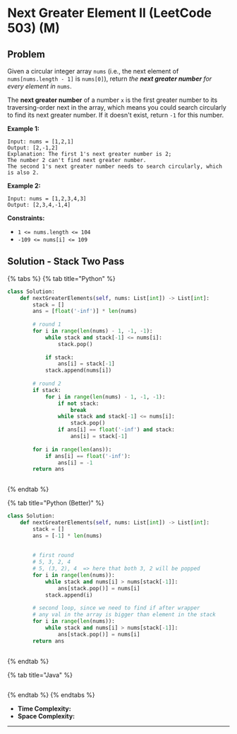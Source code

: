 # Next Greater Element II (LeetCode 503) (M)

## Problem



Given a circular integer array `nums` (i.e., the next element of `nums[nums.length - 1]` is `nums[0]`), return _the **next greater number** for every element in_ `nums`.

The **next greater number** of a number `x` is the first greater number to its traversing-order next in the array, which means you could search circularly to find its next greater number. If it doesn't exist, return `-1` for this number.

&#x20;

**Example 1:**

```
Input: nums = [1,2,1]
Output: [2,-1,2]
Explanation: The first 1's next greater number is 2; 
The number 2 can't find next greater number. 
The second 1's next greater number needs to search circularly, which is also 2.
```

**Example 2:**

```
Input: nums = [1,2,3,4,3]
Output: [2,3,4,-1,4]
```

&#x20;

**Constraints:**

* `1 <= nums.length <= 104`
* `-109 <= nums[i] <= 109`



## Solution - Stack Two Pass

{% tabs %}
{% tab title="Python" %}
```python
class Solution:
    def nextGreaterElements(self, nums: List[int]) -> List[int]:
        stack = []
        ans = [float('-inf')] * len(nums)
        
        # round 1
        for i in range(len(nums) - 1, -1, -1):
            while stack and stack[-1] <= nums[i]:
                stack.pop()
            
            if stack:
                ans[i] = stack[-1]
            stack.append(nums[i])
        
        # round 2
        if stack:
            for i in range(len(nums) - 1, -1, -1):
                if not stack:
                    break
                while stack and stack[-1] <= nums[i]:
                    stack.pop()
                if ans[i] == float('-inf') and stack:
                    ans[i] = stack[-1]
        
        for i in range(len(ans)):
            if ans[i] == float('-inf'):
                ans[i] = -1
        return ans
        
```
{% endtab %}

{% tab title="Python (Better)" %}
```python
class Solution:
    def nextGreaterElements(self, nums: List[int]) -> List[int]:
        stack = []
        ans = [-1] * len(nums)
        
        
        # first round
        # 5, 3, 2, 4
        # 5, (3, 2), 4  => here that both 3, 2 will be popped
        for i in range(len(nums)):
            while stack and nums[i] > nums[stack[-1]]:
                ans[stack.pop()] = nums[i]
            stack.append(i)
        
        # second loop, since we need to find if after wrapper
        # any val in the array is bigger than element in the stack
        for i in range(len(nums)):
            while stack and nums[i] > nums[stack[-1]]:
                ans[stack.pop()] = nums[i]
        return ans
        
```
{% endtab %}

{% tab title="Java" %}
```java
```
{% endtab %}
{% endtabs %}

* **Time Complexity:**
* **Space Complexity:**

****

